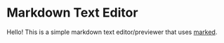 # Markdown Text Editor

Hello! This is a simple markdown text editor/previewer that uses [marked](https://github.com/markedjs/marked).
